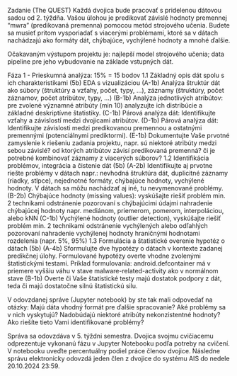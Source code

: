 Zadanie (The QUEST)
Každá dvojica bude pracovať s pridelenou dátovou sadou od 2. týždňa. Vašou úlohou je predikovať závislé hodnoty premennej “mwra” (predikovaná premenna) pomocou metód strojového učenia. Budete sa musieť pritom vysporiadať s viacerými problémami, ktoré sa v dátach nachádzajú ako formáty dát, chýbajúce, vychýlené hodnoty a mnohé ďalšie. 

Očakavaným výstupom projektu  je:
najlepší model strojového učenia; 
data pipeline pre jeho vybudovanie na základe vstupných dát.

Fáza 1 - Prieskumná analýza: 15% = 15 bodov
1.1 Základný opis dát spolu s ich charakteristikami (5b)
EDA s vizualizáciou
(A-1b) Analýza štruktúr dát ako súbory (štruktúry a vzťahy, počet, typy, …), záznamy (štruktúry, počet záznamov, počet atribútov, typy, …)
(B-1b) Analýza jednotlivých atribútov: pre zvolené významné atribúty (min 10) analyzujte ich distribúcie a základné deskriptívne štatistiky. 
(C-1b) Párová analýza dát: Identifikujte vzťahy a závislostí medzi dvojicami atribútov.
(D-1b) Párová analýza dát: Identifikujte závislosti medzi predikovanou premennou a ostatnými premennými (potenciálnymi prediktormi).
(E-1b) Dokumentujte Vaše prvotné zamyslenie k riešeniu zadania projektu, napr. sú niektoré atribúty medzi sebou závislé? od ktorých atribútov závisí predikovaná premenná? či je potrebné kombinovať záznamy z viacerých súborov? 
1.2 Identifikácia problémov, integrácia a čistenie dát (5b)
(A-2b) Identifikujte aj prvotne riešte problémy v dátach napr.: nevhodná štruktúra dát, duplicitné záznamy (riadky, stlpce), nejednotné formáty, chýbajúce hodnoty, vychýlené hodnoty. V dátach sa môžu nachádzať aj iné, tu nevymenované problémy. 
(B-2b) Chýbajúce hodnoty (missing values): vyskúšajte riešiť problém min. 2 technikami
odstránenie pozorovaní s chýbajúcimi údajmi
nahradenie chýbajúcej hodnoty napr. mediánom, priemerom, pomerom, interpoláciou, alebo kNN
(C-1b) Vychýlené hodnoty (outlier detection), vyskúšajte riešiť problém min. 2 technikami
odstránenie vychýlených alebo odľahlých pozorovaní
nahradenie vychýlenej hodnoty hraničnými hodnotami rozdelenia (napr. 5%, 95%)
1.3 Formulácia a štatistické overenie hypotéz o dátach (5b)
(A-4b) Sformulujte dve hypotézy o dátach v kontexte zadanej predikčnej úlohy. Formulované hypotézy overte vhodne zvolenými štatistickými testami.
Príklad formulovania: 
android.defcontainer má v priemere vyššiu váhu v stave malware-related-activity ako v normálnom stave
(B-1b) Overte či Vaše štatistické testy majú dostatok podpory z dát, teda či majú dostatočne silnú štatistickú silu.

V odovzdanej správe (Jupyter notebook) by ste tak mali odpovedať na otázky:
Majú dáta vhodný formát pre ďalšie spracovanie? Aké problémy sa v nich vyskytujú? Nadobúdajú niektoré atribúty nekonzistentné hodnoty? Ako riešíte tieto Vami identifikované problémy?

Správa sa odovzdáva v 5. týždni semestra. Dvojica svojmu cvičiacemu odprezentuje vykonanú fázu v Jupyter Notebooku podľa potreby na cvičení. V notebooku uveďte percentuálny podiel práce členov dvojice. Následne správu elektronicky odovzdá jeden člen z dvojice do systému AIS do nedele 20.10.2024 23:59.
